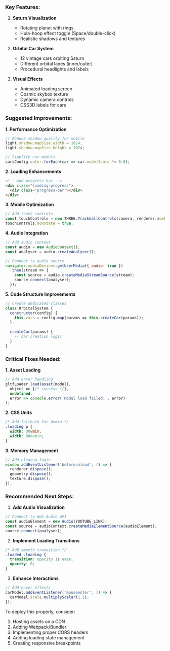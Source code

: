 
### Key Features:
1. **Saturn Visualization**
   - Rotating planet with rings
   - Hula-hoop effect toggle (Space/double-click)
   - Realistic shadows and textures

2. **Orbital Car System**
   - 12 vintage cars orbiting Saturn
   - Different orbital lanes (inner/outer)
   - Procedural headlights and labels

3. **Visual Effects**
   - Animated loading screen
   - Cosmic skybox texture
   - Dynamic camera controls
   - CSS3D labels for cars

### Suggested Improvements:

**1. Performance Optimization**
```javascript
// Reduce shadow quality for mobile
light.shadow.mapSize.width = 1024;
light.shadow.mapSize.height = 1024;

// Simplify car models
carsConfig.outer.forEach(car => car.modelScale *= 0.8);
```

**2. Loading Enhancements**
```html
<!-- Add progress bar -->
<div class="loading-progress">
  <div class="progress-bar"></div>
</div>
```

**3. Mobile Optimization**
```javascript
// Add touch controls
const touchControls = new THREE.TrackballControls(camera, renderer.domElement);
touchControls.noRotate = true;
```

**4. Audio Integration**
```javascript
// Add audio context
const audio = new AudioContext();
const analyser = audio.createAnalyser();

// Connect to audio source
navigator.mediaDevices.getUserMedia({ audio: true })
  .then(stream => {
    const source = audio.createMediaStreamSource(stream);
    source.connect(analyser);
  });
```

**5. Code Structure Improvements**
```javascript
// Create dedicated classes
class OrbitalSystem {
  constructor(config) {
    this.cars = config.map(params => this.createCar(params));
  }
  
  createCar(params) {
    // car creation logic
  }
}
```

### Critical Fixes Needed:

**1. Asset Loading**
```javascript
// Add error handling
gltfLoader.load(asset(model), 
  object => {/* success */},
  undefined,
  error => console.error('Model load failed:', error)
);
```

**2. CSS Units**
```css
/* Add fallback for dvmin */
.loading p {
  width: 80vmin; 
  width: 60dvmin;
}
```

**3. Memory Management**
```javascript
// Add cleanup logic
window.addEventListener('beforeunload', () => {
  renderer.dispose();
  geometry.dispose();
  texture.dispose();
});
```

### Recommended Next Steps:

1. **Add Audio Visualization**
```javascript
// Connect to Web Audio API
const audioElement = new Audio(YOUTUBE_LINK);
const source = audioContext.createMediaElementSource(audioElement);
source.connect(analyser);
```

2. **Implement Loading Transitions**
```css
/* Add smooth transition */
.loaded .loading {
  transition: opacity 1s ease;
  opacity: 0;
}
```

3. **Enhance Interactions**
```javascript
// Add hover effects
carModel.addEventListener('mouseenter', () => {
  carModel.scale.multiplyScalar(1.1);
});
```

To deploy this properly, consider:
1. Hosting assets on a CDN
2. Adding Webpack/Bundler
3. Implementing proper CORS headers
4. Adding loading state management
5. Creating responsive breakpoints
